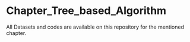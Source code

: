 # Chapter_Tree_based_Algorithm
All Datasets and codes are available on this repository for the mentioned chapter.
